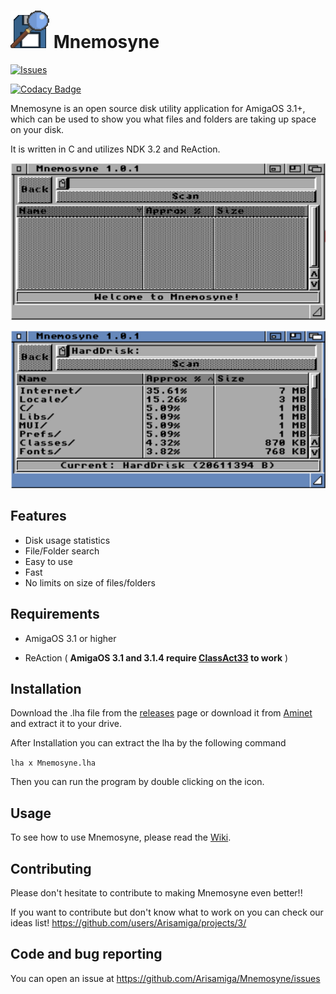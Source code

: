 # ![Mnemosyne Logo](/images/Mnemosyne_logo.PNG) Mnemosyne

 <a href="https://github.com/Arisamiga/Mnemosyne//issues">
   <img alt="Issues" src="https://img.shields.io/github/issues/Arisamiga/Mnemosyne?color=0088ff" />
  </a>

[![Codacy Badge](https://app.codacy.com/project/badge/Grade/3b631c69049a4d60880cead7b419e0a0)](https://app.codacy.com/gh/Arisamiga/Mnemosyne/dashboard?utm_source=gh&utm_medium=referral&utm_content=&utm_campaign=Badge_grade)

Mnemosyne is an open source disk utility application for AmigaOS 3.1+, which can be used to show you what files and folders are taking up space on your disk.

It is written in C and utilizes NDK 3.2 and ReAction.

![Mnemosyne](/images/mnemosyne.png)

![Mnemosyne Result](/images/mnemosyne_result.png)

## Features

-   Disk usage statistics
-   File/Folder search
-   Easy to use
-   Fast
-   No limits on size of files/folders

## Requirements

-   AmigaOS 3.1 or higher

-   ReAction ( **AmigaOS 3.1 and 3.1.4 require [ClassAct33](https://aminet.net/package/dev/gui/classact33) to work** )

## Installation

Download the .lha file from the [releases](https://github.com/Arisamiga/Mnemosyne/releases) page or download it from [Aminet](https://aminet.net/package/util/misc/Mnemosyne.lha) and extract it to your drive.

After Installation you can extract the lha by the following command

`lha x Mnemosyne.lha`

Then you can run the program by double clicking on the icon.

## Usage

To see how to use Mnemosyne, please read the [Wiki](https://github.com/Arisamiga/Mnemosyne/wiki).

## Contributing

Please don't hesitate to contribute to making Mnemosyne even better!!

If you want to contribute but don't know what to work on you can check our ideas list!
https://github.com/users/Arisamiga/projects/3/


## Code and bug reporting

You can open an issue at https://github.com/Arisamiga/Mnemosyne/issues
